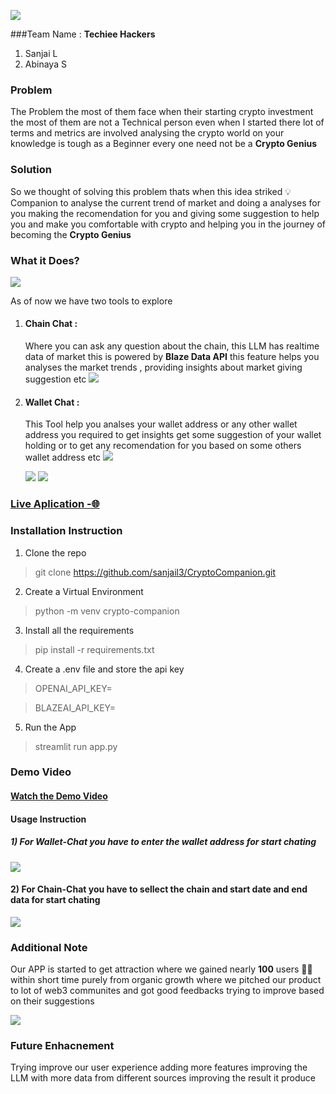 ![](static/Crypto-Companion-Logo.png)

###Team Name : 
**Techiee Hackers**

1) Sanjai L 
2) Abinaya S

### Problem
The Problem the most of them face when their starting crypto investment
the most of them are not a Technical person even when I started
there lot of terms and metrics are involved analysing the crypto world
on your knowledge is tough as a Beginner every one need not be a **Crypto Genius**


### Solution
So we thought of solving this problem thats when this idea striked 💡 Companion to analyse the current trend of market
and doing a analyses for you making the recomendation for you and giving some suggestion to help you 
and make you comfortable with crypto  and helping you in the journey of becoming the **Crypto Genius**

### What it Does?

![](static/img.png)

As of now we have two tools to explore

1) #### Chain Chat : 
   Where you can ask any question about the chain, 
   this LLM has realtime data of market this is powered by **Blaze Data API**
   this feature helps you analyses the market trends , providing insights about market
   giving suggestion etc
![](static/img_1.png)
2) #### Wallet Chat :
   This Tool help you analses your wallet address or any other wallet address you required to get insights
   get some suggestion of your wallet holding or to get any
   recomendation for you based on some others wallet address etc
   ![](static/img_2.png)   

   ![](static/img_6.png)
   ![](static/img_7.png)

### [Live Aplication  -🌐](https://cryptocompanion.streamlit.app/)


### Installation Instruction

1) Clone the repo
> git clone   https://github.com/sanjail3/CryptoCompanion.git

2) Create a Virtual Environment
> python -m venv crypto-companion

3) Install all the requirements
> pip install -r requirements.txt

4) Create a .env file and store the api key
>OPENAI_API_KEY= 

> BLAZEAI_API_KEY=

5) Run the App
>streamlit run app.py

### Demo Video

#### [Watch the Demo Video](https://youtu.be/V4G5L12qswc)

#### Usage Instruction

##### 1) For Wallet-Chat you have to enter the wallet address for start chating
![](static/img_3.png)

#### 2) For Chain-Chat you have to sellect the chain and start date and end data for start chating
![](static/img_4.png)


### Additional Note

 Our APP is started to get attraction where we gained nearly **100** users 🚀🚀 within short time
purely from organic growth where we pitched our product to lot of web3 communites
and got good feedbacks trying to improve based on their suggestions

![](static/img_5.png)

### Future Enhacnement 
Trying improve our user experience adding more features
improving the LLM with more data from different sources improving the result it produce

